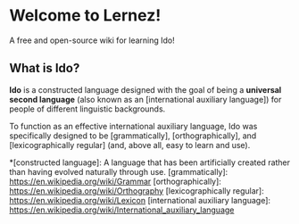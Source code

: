 # Welcome to Lernez!

A free and open-source wiki for learning Ido!

## What is Ido?
**Ido** is a constructed language designed with the goal of being a
**universal second language** (also known as an
[international auxiliary language]) for people of different linguistic
backgrounds.

To function as an effective international auxiliary language, Ido was
specifically designed to be [grammatically], [orthographically], and
[lexicographically regular] (and, above all, easy to learn and use).

*[constructed language]: A language that has been artificially created rather than having evolved naturally through use.
[grammatically]: https://en.wikipedia.org/wiki/Grammar
[orthographically]: https://en.wikipedia.org/wiki/Orthography
[lexicographically regular]: https://en.wikipedia.org/wiki/Lexicon
[international auxiliary language]: https://en.wikipedia.org/wiki/International_auxiliary_language